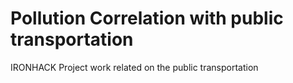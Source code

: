 # Pollution Correlation with public transportation
IRONHACK Project work related on the public transportation

